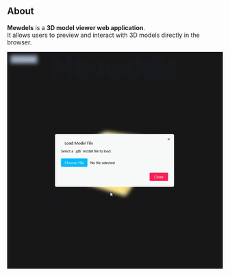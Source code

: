 ## About

**Mewdels** is a **3D model viewer web application**.  
It allows users to preview and interact with 3D models directly in the browser.

![](docs\gifs\preview.gif)
<!-- ![](http://i.imgur.com/OUkLi.gif) -->